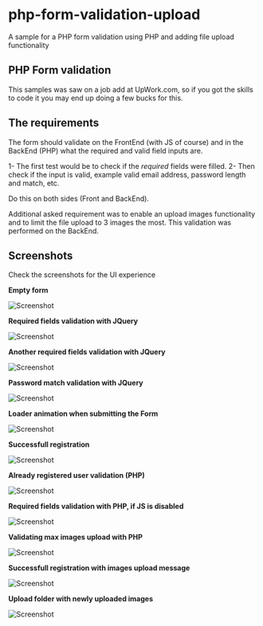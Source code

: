 # php-form-validation-upload
A sample for a PHP form validation using PHP and adding file upload functionality

## PHP Form validation

This samples was saw on a job add at UpWork.com, so if you got the skills to code it you may end up doing a few bucks for this.

## The requirements

The form should validate on the FrontEnd (with JS of course) and in the BackEnd (PHP) what the required and valid field inputs are. 

1- The first test would be to check if the *required* fields were filled.
2- Then check if the input is valid, example valid email address, password length and match, etc.

Do this on both sides (Front and BackEnd).

Additional asked requirement was to enable an upload images functionality and to limit the file upload to 3 images the most. This validation was performed on the BackEnd.

## Screenshots

Check the screenshots for the UI experience

**Empty form**

![Screenshot](/screenshots/screenshot-00.PNG)

**Required fields validation with JQuery**

![Screenshot](/screenshots/screenshot-01.PNG)

**Another required fields validation with JQuery**

![Screenshot](/screenshots/screenshot-02.PNG)

**Password match validation with JQuery**

![Screenshot](/screenshots/screenshot-03.PNG)

**Loader animation when submitting the Form**

![Screenshot](/screenshots/screenshot-04.PNG)

**Successfull registration**

![Screenshot](/screenshots/screenshot-05.PNG)

**Already registered user validation (PHP)**

![Screenshot](/screenshots/screenshot-06.PNG)

**Required fields validation with PHP, if JS is disabled**

![Screenshot](/screenshots/screenshot-07.PNG)

**Validating max images upload with PHP**

![Screenshot](/screenshots/screenshot-08.PNG)

**Successfull registration with images upload message**

![Screenshot](/screenshots/screenshot-09.PNG)

**Upload folder with newly uploaded images**

![Screenshot](/screenshots/screenshot-10.PNG)
